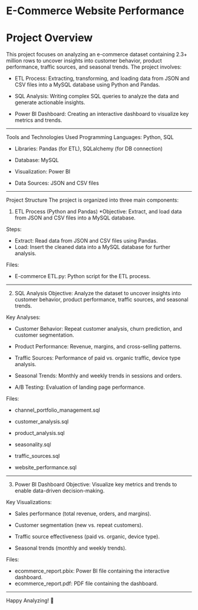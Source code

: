 # E-Commerce Website Performance
 
# Project Overview
This project focuses on analyzing an e-commerce dataset containing 2.3+ million rows to uncover insights into customer behavior, product performance, traffic sources, and seasonal trends. The project involves:

* ETL Process: Extracting, transforming, and loading data from JSON and CSV files into a MySQL database using Python and Pandas.

* SQL Analysis: Writing complex SQL queries to analyze the data and generate actionable insights.

* Power BI Dashboard: Creating an interactive dashboard to visualize key metrics and trends.
___

Tools and Technologies Used
Programming Languages: Python, SQL

* Libraries: Pandas (for ETL), SQLalchemy (for DB connection)

* Database: MySQL

* Visualization: Power BI

* Data Sources: JSON and CSV files

___

Project Structure
The project is organized into three main components:

1. ETL Process (Python and Pandas)
*Objective: Extract, and load data from JSON and CSV files into a MySQL database.

Steps:

* Extract: Read data from JSON and CSV files using Pandas.
* Load: Insert the cleaned data into a MySQL database for further analysis.

Files:

* E-commerce ETL.py: Python script for the ETL process.
___
2. SQL Analysis
Objective: Analyze the dataset to uncover insights into customer behavior, product performance, traffic sources, and seasonal trends.

Key Analyses:

* Customer Behavior: Repeat customer analysis, churn prediction, and customer segmentation.

* Product Performance: Revenue, margins, and cross-selling patterns.

* Traffic Sources: Performance of paid vs. organic traffic, device type analysis.

* Seasonal Trends: Monthly and weekly trends in sessions and orders.

* A/B Testing: Evaluation of landing page performance.

Files:

* channel_portfolio_management.sql

* customer_analysis.sql

* product_analysis.sql

* seasonality.sql

* traffic_sources.sql

* website_performance.sql
___
3. Power BI Dashboard
Objective: Visualize key metrics and trends to enable data-driven decision-making.

Key Visualizations:

* Sales performance (total revenue, orders, and margins).

* Customer segmentation (new vs. repeat customers).

* Traffic source effectiveness (paid vs. organic, device type).

* Seasonal trends (monthly and weekly trends).

Files:

* ecommerce_report.pbix: Power BI file containing the interactive dashboard.
* ecommerce_report.pdf: PDF file containing the dashboard.

___

Happy Analyzing! 🚀
